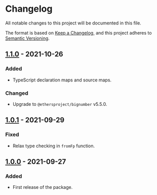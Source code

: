 # Changelog

All notable changes to this project will be documented in this file.

The format is based on [Keep a Changelog](https://keepachangelog.com/en/1.0.0/), and this project adheres to [Semantic
Versioning](https://semver.org/spec/v2.0.0.html).

## [1.1.0] - 2021-10-26

### Added

- TypeScript declaration maps and source maps.

### Changed

- Upgrade to `@ethersproject/bignumber` v5.5.0.

## [1.0.1] - 2021-09-29

### Fixed

- Relax type checking in `fromFp` function.

## [1.0.0] - 2021-09-27

### Added

- First release of the package.

[1.1.0]: https://github.com/paulrberg/evm-bn/compare/v1.0.1...v1.1.0
[1.0.1]: https://github.com/paulrberg/evm-bn/compare/v1.0.0...v1.0.1
[1.0.0]: https://github.com/paulrberg/evm-bn/releases/tag/v1.0.0
